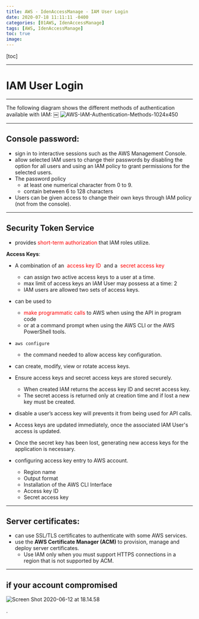 ```yaml
---
title: AWS - IdenAccessManage - IAM User Login
date: 2020-07-18 11:11:11 -0400
categories: [01AWS, IdenAccessManage]
tags: [AWS, IdenAccessManage]
toc: true
image:
---
```


[toc]

---


# IAM User Login

---

The following diagram shows the different methods of authentication available with IAM:
￼
![AWS-IAM-Authentication-Methods-1024x450](https://i.imgur.com/yAw4RLW.jpg)

---

## Console password:
- sign in to interactive sessions such as the AWS Management Console.
- allow selected IAM users to change their passwords by disabling the option for all users and using an IAM policy to grant permissions for the selected users.
- The password policy
  - at least one numerical character from 0 to 9.
  - contain between 6 to 128 characters
- Users can be given access to change their own keys through IAM policy (not from the console).

---

## Security Token Service
- provides <font color=red> short-term authorization </font> that IAM roles utilize.

**Access Keys**:
- A combination of an <font color=red> access key ID </font> and a <font color=red> secret access key </font>
  - can assign two active access keys to a user at a time.
  - max limit of access keys an IAM User may possess at a time: 2
  - IAM users are allowed two sets of access keys.
- can be used to
  - <font color=red> make programmatic calls </font> to AWS when using the API in program code
  - or at a command prompt when using the AWS CLI or the AWS PowerShell tools.
- `aws configure`
  - the command needed to allow access key configuration.
- can create, modify, view or rotate access keys.
- Ensure access keys and secret access keys are stored securely.
  - When created IAM returns the access key ID and secret access key.
  - The secret access is returned only at creation time and if lost a new key must be created.

- disable a user’s access key will prevents it from being used for API calls.

- Access keys are updated immediately, once the associated IAM User's access is updated.

- Once the secret key has been lost, generating new access keys for the application is necessary.

- configuring access key entry to AWS account.
  - Region name
  - Output format
  - Installation of the AWS CLI Interface
  - Access key ID
  - Secret access key

---

## Server certificates:
- can use SSL/TLS certificates to authenticate with some AWS services.
- use the **AWS Certificate Manager (ACM)** to provision, manage and deploy server certificates.
  - Use IAM only when you must support HTTPS connections in a region that is not supported by ACM.


---


## if your account compromised


![Screen Shot 2020-06-12 at 18.14.58](https://i.imgur.com/wQuXgIF.png)














.

